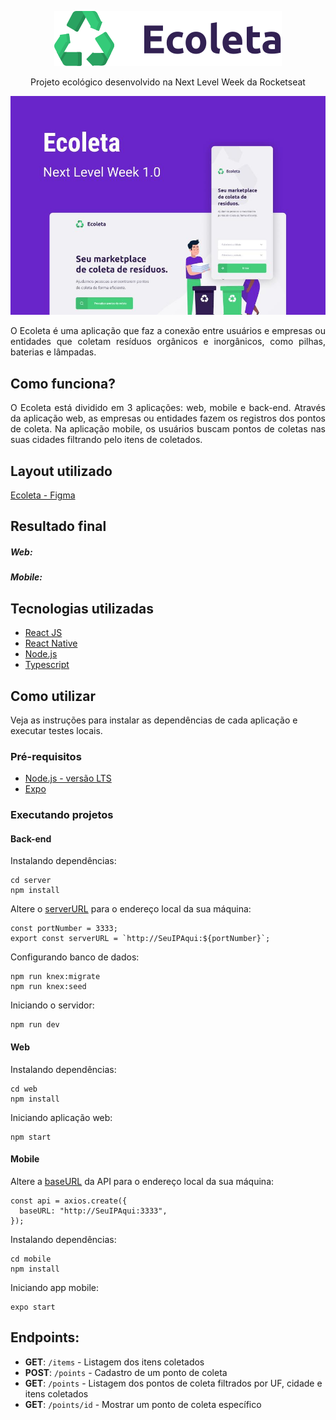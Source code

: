<p align="center">
  <img src="/web/src/assets/logo.svg">
</p>
<p align="center">
  Projeto ecológico desenvolvido na Next Level Week da Rocketseat
</p>
<p align="center">
  <img src="/NLW.jpeg">
</p>

<p align="justify">
  O Ecoleta é uma aplicação que faz a conexão entre usuários e empresas ou entidades que coletam resíduos orgânicos e inorgânicos, como pilhas, baterias e lâmpadas.
</p>

## Como funciona?

<p align="justify">O Ecoleta está dividido em 3 aplicações: web, mobile e back-end. Através da aplicação web, as empresas ou entidades fazem os registros dos pontos de coleta. Na aplicação mobile, os usuários buscam pontos de coletas nas suas cidades filtrando pelo itens de coletados.
</p>

## Layout utilizado
[Ecoleta - Figma](https://www.figma.com/file/9TlOcj6l7D05fZhU12xWT3/Ecoleta-(Booster)?node-id=0%3A1)

## Resultado final

##### Web:

##### Mobile:

## Tecnologias utilizadas

* [React JS](https://pt-br.reactjs.org/)
* [React Native](https://reactnative.dev/)
* [Node.js](https://nodejs.org/en/)
* [Typescript](https://www.typescriptlang.org/)

## Como utilizar

Veja as instruções para instalar as dependências de cada aplicação e executar testes locais.

### Pré-requisitos

* [Node.js - versão LTS](https://nodejs.org/en/download/)
* [Expo](https://expo.io/learn)

### Executando projetos

#### Back-end

Instalando dependências:
```
cd server
npm install
```

Altere o [serverURL](/server/src/server.ts) para o endereço local da sua máquina:
```
const portNumber = 3333;
export const serverURL = `http://SeuIPAqui:${portNumber}`;
```

Configurando banco de dados:
```
npm run knex:migrate
npm run knex:seed
```

Iniciando o servidor:
```
npm run dev
```

#### Web

Instalando dependências:
```
cd web
npm install
```

Iniciando aplicação web:
```
npm start
```

#### Mobile

Altere a [baseURL](/mobile/src/api/api.ts) da API para o endereço local da sua máquina:
```
const api = axios.create({
  baseURL: "http://SeuIPAqui:3333",
});
```

Instalando dependências:
```
cd mobile
npm install
```

Iniciando app mobile:
```
expo start
```

## Endpoints:

* **GET**: `/items` - Listagem dos itens coletados
* **POST**: `/points` - Cadastro de um ponto de coleta
* **GET**: `/points` - Listagem dos pontos de coleta filtrados por UF, cidade e itens coletados
* **GET**: `/points/id` - Mostrar um ponto de coleta específico

